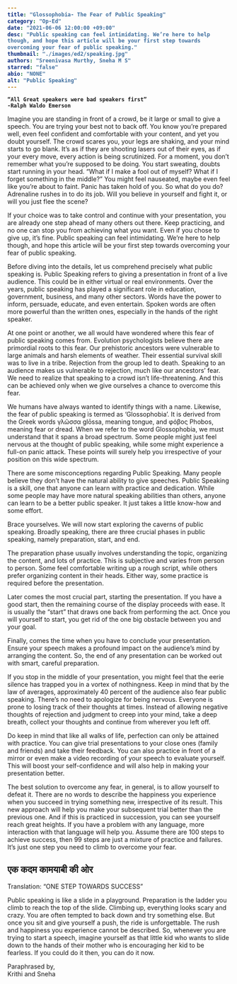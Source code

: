 ```yaml
---
title: "Glossophobia- The Fear of Public Speaking"
category: "Op-Ed"
date: "2021-06-06 12:00:00 +09:00"
desc: "Public speaking can feel intimidating. We’re here to help though, and hope this article will be your first step towards overcoming your fear of public speaking."
thumbnail: "./images/ed2/speaking.jpg"
authors: "Sreenivasa Murthy, Sneha M S"
starred: "false"
abio: "NONE"
alt: "Public Speaking"
---
```


<style type='text/css'>
code {
  white-space : pre-wrap !important;
  font-weight: bolder !important;
}
</style>

```
“All Great speakers were bad speakers first”
-Ralph Waldo Emerson
```

Imagine you are standing in front of a crowd, be it large or small to give a speech. You are trying your best not to back off. You know you’re prepared well, even feel confident and comfortable with your content, and yet you doubt yourself. The crowd scares you, your legs are shaking, and your mind starts to go blank. It’s as if they are shooting lasers out of their eyes, as if your every move, every action is being scrutinized. For a moment, you don’t remember what you’re supposed to be doing. You start sweating, doubts start running in your head. “What if I make a fool out of myself? What if I forget something in the middle?” You might feel nauseated, maybe even feel like you’re about to faint. Panic has taken hold of you. So what do you do? Adrenaline rushes in to do its job. Will you believe in yourself and fight it, or will you just flee the scene?  


If your choice was to take control and continue with your presentation, you are already one step ahead of many others out there. Keep practicing, and no one can stop you from achieving what you want. Even if you chose to give up, it’s fine. Public speaking can feel intimidating. We’re here to help though, and hope this article will be your first step towards overcoming your fear of public speaking.  


Before diving into the details, let us comprehend precisely what public speaking is. Public Speaking refers to giving a presentation in front of a live audience. This could be in either virtual or real environments. Over the years, public speaking has played a significant role in education, government, business, and many other sectors.  Words have the power to inform, persuade, educate, and even entertain. Spoken words are often more powerful than the written ones, especially in the hands of the right speaker.  


At one point or another, we all would have wondered where this fear of public speaking comes from. Evolution psychologists believe there are primordial roots to this fear. Our prehistoric ancestors were vulnerable to large animals and harsh elements of weather. Their essential survival skill was to live in a tribe. Rejection from the group led to death. Speaking to an audience makes us vulnerable to rejection, much like our ancestors’ fear. We need to realize that speaking to a crowd isn’t life-threatening. And this can be achieved only when we give ourselves a chance to overcome this fear.  


We humans have always wanted to identify things with a name. Likewise, the fear of public speaking is termed as ‘Glossophobia’. It is derived from the Greek words γλῶσσα glōssa, meaning tongue, and φόβος Phobos, meaning fear or dread. When we refer to the word Glossophobia, we must understand that it spans a broad spectrum. Some people might just feel nervous at the thought of public speaking, while some might experience a full-on panic attack. These points will surely help you irrespective of your position on this wide spectrum.  


There are some misconceptions regarding Public Speaking. Many people believe they don’t have the natural ability to give speeches. Public Speaking is a skill, one that anyone can learn with practice and dedication. While some people may have more natural speaking abilities than others, anyone can learn to be a better public speaker. It just takes a little know-how and some effort.  


Brace yourselves. We will now start exploring the caverns of public speaking. Broadly speaking, there are three crucial phases in public speaking, namely preparation, start, and end.  


The preparation phase usually involves understanding the topic, organizing the content, and lots of practice. This is subjective and varies from person to person.  Some feel comfortable writing up a rough script, while others prefer organizing content in their heads. Either way, some practice is required before the presentation.  


Later comes the most crucial part, starting the presentation. If you have a good start, then the remaining course of the display proceeds with ease. It is usually the “start” that draws one back from performing the act. Once you will yourself to start, you get rid of the one big obstacle between you and your goal.  


Finally, comes the time when you have to conclude your presentation. Ensure your speech makes a profound impact on the audience’s mind by arranging the content. So, the end of any presentation can be worked out with smart, careful preparation. 


If you stop in the middle of your presentation, you might feel that the eerie silence has trapped you in a vortex of nothingness. Keep in mind that by the law of averages, approximately 40 percent of the audience also fear public speaking. There’s no need to apologize for being nervous. Everyone is prone to losing track of their thoughts at times. Instead of allowing negative thoughts of rejection and judgment to creep into your mind, take a deep breath, collect your thoughts and continue from wherever you left off.  


Do keep in mind that like all walks of life, perfection can only be attained with practice. You can give trial presentations to your close ones (family and friends) and take their feedback. You can also practice in front of a mirror or even make a video recording of your speech to evaluate yourself. This will boost your self-confidence and will also help in making your presentation better.  


The best solution to overcome any fear, in general, is to allow yourself to defeat it. There are no words to describe the happiness you experience when you succeed in trying something new, irrespective of its result. This new approach will help you make your subsequent trial better than the previous one. And if this is practiced in succession, you can see yourself reach great heights. If you have a problem with any language, more interaction with that language will help you. Assume there are 100 steps to achieve success, then 99 steps are just a mixture of practice and failures. It’s just one step you need to climb to overcome your fear.

## एक कदम कामयाबी की ओर
Translation: “ONE STEP TOWARDS SUCCESS” 


Public speaking is like a slide in a playground. Preparation is the ladder you climb to reach the top of the slide. Climbing up, everything looks scary and crazy. You are often tempted to back down and try something else. But once you sit and give yourself a push, the ride is unforgettable. The rush and happiness you experience cannot be described. So, whenever you are trying to start a speech, imagine yourself as that little kid who wants to slide down to the hands of their mother who is encouraging her kid to be fearless. If you could do it then, you can do it now. 

>
  Paraphrased by,  
  Krithi and Sneha